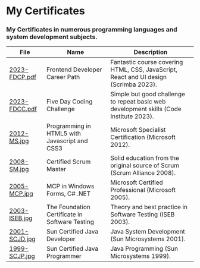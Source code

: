 # My Certificates

### My Certificates in numerous programming languages and system development subjects.

| File                                       | Name                           | Description                                                               |
| ------------------------------------------ | ------------------------------ | ------------------------------------------------------------------------- |
| [2023-FDCP.pdf](./2023-FDCP.pdf) | Frontend Developer Career Path | Fantastic course covering HTML, CSS, JavaScript, React and UI design (Scrimba 2023). |
| [2023-FDCC.pdf](./2023-FDCC.pdf) | Five Day Coding Challenge | Simple but good challenge to repeat basic web development skills (Code Institute 2023). |
| [2012-MS.jpg](./2012-MS.jpg) | Programming in HTML5 with Javascript and CSS3 | Microsoft Specialist Certification (Microsoft 2012). |
| [2008-SM.jpg](./2008-SM.jpg) | Certified Scrum Master | Solid education from the original source of Scrum (Scrum Alliance 2008). |
| [2005-MCP.jpg](./2005-MCP.jpg) | MCP in Windows Forms, C# .NET | Microsoft Certified Professional (Microsoft 2005). |
| [2003-ISEB.jpg](./2003-ISEB.jpgg) |The Foundation Certificate in Software Testing | Theory and best practice in Software Testing (ISEB 2003). |
| [2001-SCJD.jpg](./2001-SCJD.jpg) | Sun Certified Java Developer | Java System Development (Sun Microsystems 2001). |
| [1999-SCJP.jpg](./1999-SCJP.jpg) | Sun Certified Java Programmer | Java Programming (Sun Microsystems 1999). |
